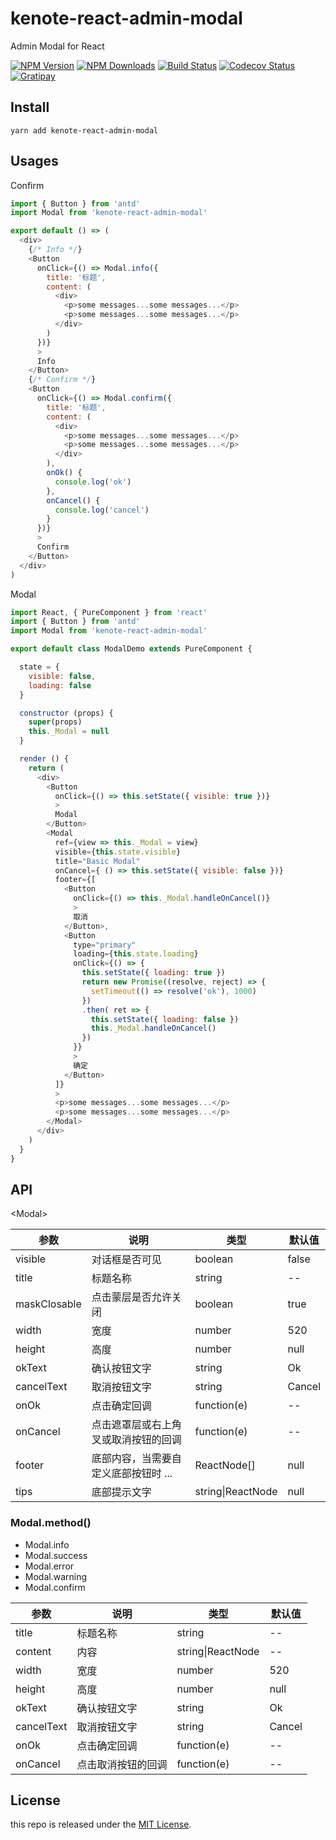 # kenote-react-admin-modal

Admin Modal for React

[![NPM Version][npm-image]][npm-url]
[![NPM Downloads][downloads-image]][downloads-url]
[![Build Status][travis-image]][travis-url]
[![Codecov Status][codecov-image]][codecov-url]
[![Gratipay][licensed-image]][licensed-url]

[npm-image]: https://img.shields.io/npm/v/kenote-react-admin-modal.svg
[npm-url]: https://www.npmjs.org/package/kenote-react-admin-modal
[downloads-image]: https://img.shields.io/npm/dm/kenote-react-admin-modal.svg
[downloads-url]: https://npmjs.org/package/kenote-react-admin-modal
[travis-image]: https://travis-ci.org/thondery/kenote-react-admin-modal.svg?branch=master
[travis-url]: https://travis-ci.org/thondery/kenote-react-admin-modal
[codecov-image]: https://img.shields.io/codecov/c/github/thondery/kenote-react-admin-modal/master.svg
[codecov-url]:   https://codecov.io/github/thondery/kenote-react-admin-modal?branch=master
[licensed-image]: https://img.shields.io/badge/license-MIT-blue.svg
[licensed-url]: https://github.com/thondery/kenote-react-admin-modal/blob/master/LICENSE

## Install

```
yarn add kenote-react-admin-modal
```

## Usages

Confirm

```js
import { Button } from 'antd'
import Modal from 'kenote-react-admin-modal'

export default () => (
  <div>
    {/* Info */}
    <Button
      onClick={() => Modal.info({
        title: '标题',
        content: (
          <div>
            <p>some messages...some messages...</p>
            <p>some messages...some messages...</p>
          </div>
        )
      })}
      >
      Info
    </Button>
    {/* Confirm */}
    <Button
      onClick={() => Modal.confirm({
        title: '标题',
        content: (
          <div>
            <p>some messages...some messages...</p>
            <p>some messages...some messages...</p>
          </div>
        ),
        onOk() {
          console.log('ok')
        },
        onCancel() {
          console.log('cancel')
        }
      })}
      >
      Confirm
    </Button>
  </div>
)
```

Modal

```js
import React, { PureComponent } from 'react'
import { Button } from 'antd'
import Modal from 'kenote-react-admin-modal'

export default class ModalDemo extends PureComponent {

  state = {
    visible: false,
    loading: false
  }

  constructor (props) {
    super(props)
    this._Modal = null
  }

  render () {
    return (
      <div>
        <Button 
          onClick={() => this.setState({ visible: true })}
          >
          Modal
        </Button>
        <Modal
          ref={view => this._Modal = view}
          visible={this.state.visible}
          title="Basic Modal"
          onCancel={ () => this.setState({ visible: false })}
          footer={[
            <Button
              onClick={() => this._Modal.handleOnCancel()}
              >
              取消
            </Button>,
            <Button
              type="primary"
              loading={this.state.loading}
              onClick={() => {
                this.setState({ loading: true })
                return new Promise((resolve, reject) => {
                  setTimeout(() => resolve('ok'), 1000)
                })
                .then( ret => {
                  this.setState({ loading: false })
                  this._Modal.handleOnCancel()
                })
              }}
              >
              确定
            </Button>
          ]}
          >
          <p>some messages...some messages...</p>
          <p>some messages...some messages...</p>
        </Modal>
      </div>
    )
  }
}
```

## API

\<Modal\>

| 参数 | 说明 | 类型 | 默认值 |
|-----|-----|-----|-----|
| visible | 对话框是否可见 | boolean | false |
| title | 标题名称 | string | -- |
| maskClosable | 点击蒙层是否允许关闭 | boolean | true |
| width | 宽度 | number | 520 |
| height | 高度 | number | null |
| okText | 确认按钮文字 | string | Ok |
| cancelText | 取消按钮文字 | string | Cancel |
| onOk | 点击确定回调 | function(e) | -- |
| onCancel | 点击遮罩层或右上角叉或取消按钮的回调 | function(e) | -- |
| footer | 底部内容，当需要自定义底部按钮时 ... | ReactNode[] | null |
| tips | 底部提示文字 | string\|ReactNode | null |

### Modal.method()

- Modal.info
- Modal.success
- Modal.error
- Modal.warning
- Modal.confirm

| 参数 | 说明 | 类型 | 默认值 |
|-----|-----|-----|-----|
| title | 标题名称 | string | -- |
| content | 内容 | string\|ReactNode | -- |
| width | 宽度 | number | 520 |
| height | 高度 | number | null |
| okText | 确认按钮文字 | string | Ok |
| cancelText | 取消按钮文字 | string | Cancel |
| onOk | 点击确定回调 | function(e) | -- |
| onCancel | 点击取消按钮的回调 | function(e) | -- |

## License

this repo is released under the [MIT License](https://github.com/thondery/kenote-react-admin-modal/blob/master/LICENSE).